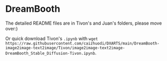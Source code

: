 # DreamBooth

The detailed README files are in Tivon's and Juan's folders, please move over:)

Or quick download Tivon's `.ipynb` with `wget https://raw.githubusercontent.com/caizhuodi/DXARTS/main/DreamBooth-image2image-text2image/Tivon/image2image-text2image-DreamBooth_Stable_Diffusion-Tivon.ipynb`.
